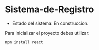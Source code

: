 # Sistema-de-Registro
- Estado del sistema: En construccion.

Para inicializar el proyecto debes utilizar: 

``` npm install react ```
